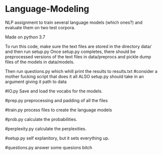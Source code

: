 # Language-Modeling
NLP assignment to train several language models (which ones?) and evaluate them on two test corpora.

Made on python 3.7

To run this code, make sure the text files are stored in the directory data/ and then run setup.py
Once setup.py completes, there should be preprocessed versions of the text files in data/preprocs and pickle dump files
of the models in data/models.

Then run questions.py which whill print the results to results.txt
#consider a mother fucking script that does it all ALSO setup.py should take in an argument giving it path to data

#IO.py
Save and load the vocabs for the models.

#prep.py
preprocessing and padding of all the files

#train.py
process files to create the language models

#prob.py
calculate the probabilities.

#perplexity.py
calculate the perplexities.

#setup.py
self explanitory, but it sets everything up.

#questions.py
answer some quesions bitch